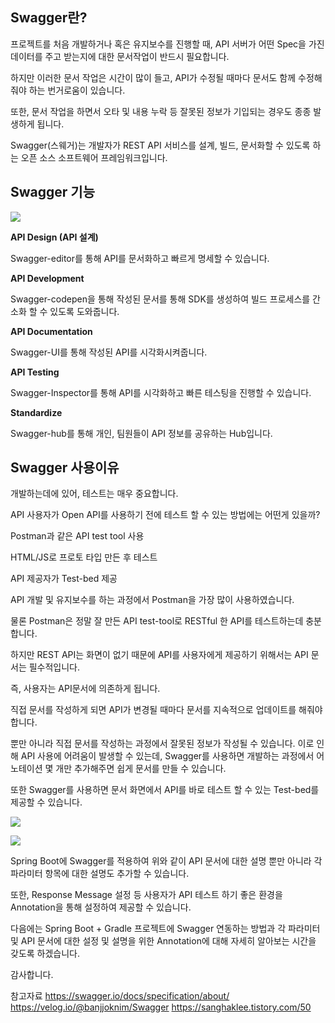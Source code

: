 ## Swagger란?

프로젝트를 처음 개발하거나 혹은 유지보수를 진행할 때, API 서버가 어떤 Spec을 가진 데이터를 주고 받는지에 대한 문서작업이 반드시 필요합니다. 

하지만 이러한 문서 작업은 시간이 많이 들고, API가 수정될 때마다 문서도 함께 수정해줘야 하는 번거로움이 있습니다. 

또한, 문서 작업을 하면서 오타 및 내용 누락 등 잘못된 정보가 기입되는 경우도 종종 발생하게 됩니다. 

Swagger(스웨거)는 개발자가 REST API 서비스를 설계, 빌드, 문서화할 수 있도록 하는 오픈 소스 소프트웨어 프레임워크입니다. 


## Swagger 기능

![](https://lh5.googleusercontent.com/eBJhWVNEVM99CErL0bNGx1xl-bYhdd2nmDxhCTJIaMhExke9ci4KUVeGjNm76xZYDfWuMU_2p7GC-omnV5kfKf1Ajq6UuHKkLsozqOJbMjQMjxZMRNEGU0xUJLhHa0eiKCZUpbM2)

**API Design (API 설계)**

Swagger-editor를 통해 API를 문서화하고 빠르게 명세할 수 있습니다.

**API Development**

Swagger-codepen을 통해 작성된 문서를 통해 SDK를 생성하여 빌드 프로세스를 간소화 할 수 있도록 도와줍니다.

**API Documentation**

Swagger-UI를 통해 작성된 API를 시각화시켜줍니다.

**API Testing**

Swagger-Inspector를 통해 API를 시각화하고 빠른 테스팅을 진행할 수 있습니다.

**Standardize**

Swagger-hub를 통해 개인, 팀원들이 API 정보를 공유하는 Hub입니다.


## Swagger 사용이유

개발하는데에 있어, 테스트는 매우 중요합니다.

API 사용자가 Open API를 사용하기 전에 테스트 할 수 있는 방법에는 어떤게 있을까?

Postman과 같은 API test tool 사용

HTML/JS로 프로토 타입 만든 후 테스트

API 제공자가 Test-bed 제공


API 개발 및 유지보수를 하는 과정에서 Postman을 가장 많이 사용하였습니다.

물론 Postman은 정말 잘 만든 API test-tool로 RESTful 한 API를 테스트하는데 충분합니다.


하지만 REST API는 화면이 없기 때문에 API를 사용자에게 제공하기 위해서는 API 문서는 필수적입니다. 

즉, 사용자는 API문서에 의존하게 됩니다. 

직접 문서를 작성하게 되면 API가 변경될 때마다 문서를 지속적으로 업데이트를 해줘야 합니다.

뿐만 아니라 직접 문서를 작성하는 과정에서 잘못된 정보가 작성될 수 있습니다. 이로 인해 API 사용에 어려움이 발생할 수 있는데, Swagger를 사용하면 개발하는 과정에서 어노테이션 몇 개만 추가해주면 쉽게 문서를 만들 수 있습니다.

또한 Swagger를 사용하면 문서 화면에서 API를 바로 테스트 할 수 있는 Test-bed를 제공할 수 있습니다.

![](https://lh3.googleusercontent.com/-yHuLEizJhZrOkE37r9yk0JfplvaiADZx3alS0xmbVZ1jhEgV8_NTAONqX3wmlES5gnRxvnC97FM8ihLlYjS8TJ4_1KxMYmbBnEStPP2bTOGn22-zFKfWmXvSrGUa4N-a7zVhtny)

![](https://lh5.googleusercontent.com/UAo1BQ1Jezx8ZRjBKNi1KaZ03ASg1uCVEzHp59FuFm4-1V1bCz2z8rb55QxjS67p3XKe2QgFToEG-gYURyH87tnOT7tZcPNgDMi16DJXeTtV085lEf71FqVvHoe6BHjmCzPmknUw)

Spring Boot에 Swagger를 적용하여 위와 같이 API 문서에 대한 설명 뿐만 아니라 각 파라미터 항목에 대한 설명도  추가할 수 있습니다.

또한, Response Message 설정 등 사용자가 API 테스트 하기 좋은 환경을 Annotation을 통해 설정하여 제공할 수 있습니다.

다음에는 Spring Boot + Gradle 프로젝트에 Swagger 연동하는 방법과 각 파라미터 및 API 문서에 대한 설정 및 설명을 위한 Annotation에 대해 자세히 알아보는 시간을 갖도록 하겠습니다.

감사합니다.



참고자료
https://swagger.io/docs/specification/about/
https://velog.io/@banjjoknim/Swagger
https://sanghaklee.tistory.com/50
